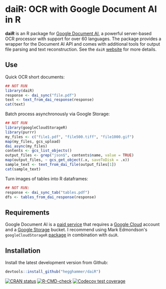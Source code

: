 # daiR: OCR with Google Document AI in R

**daiR** is an R package for [Google Document AI](https://cloud.google.com/document-ai), a powerful server-based OCR processor with support for over 60 languages. The package provides a wrapper for the Document AI API and comes with additional tools for output file parsing and text reconstruction. See the `daiR` [website](http://dair.info/) for more details.

## Use

Quick OCR short documents:

```R
## NOT RUN
library(daiR)
response <- dai_sync("file.pdf")
text <- text_from_dai_response(response)
cat(text)
```

Batch process asynchronously via Google Storage:

```R
## NOT RUN
library(googleCloudStorageR)
library(purrr)
my_files <- c("file1.pdf", "file500.tiff", "file1000.gif")
map(my_files, gcs_upload)
dai_async(my_files)
contents <- gcs_list_objects()
output_files <- grep("json$", contents$name, value = TRUE)
map(output_files, ~ gcs_get_object(.x, saveToDisk = .x))
sample_text <- text_from_dai_file(output_files[1])
cat(sample_text)
```

Turn images of tables into R dataframes:

```R
## NOT RUN:
response <- dai_sync_tab("tables.pdf")
dfs <- tables_from_dai_response(response) 
```

## Requirements

Google Document AI is a [paid service](https://cloud.google.com/document-ai/pricing) that requires a [Google Cloud](https://console.cloud.google.com/) account and a [Google Storage](https://cloud.google.com/storage) bucket. I recommend using Mark Edmondson's `googleCloudStorageR` [package](https://github.com/cloudyr/googleCloudStorageR) in combination with `daiR`. 

## Installation

Install the latest development version from Github:

```R
devtools::install_github("hegghammer/daiR")
```
<!-- badges: start -->
[![CRAN status](https://www.r-pkg.org/badges/version/daiR)](https://CRAN.R-project.org/package=daiR)
[![R-CMD-check](https://github.com/Hegghammer/daiR/actions/workflows/package-check.yml/badge.svg)](https://github.com/Hegghammer/daiR/actions/workflows/package-check.yml)
[![Codecov test coverage](https://codecov.io/gh/Hegghammer/daiR/branch/master/graph/badge.svg)](https://codecov.io/gh/Hegghammer/daiR?branch=master)
<!-- badges: end -->
